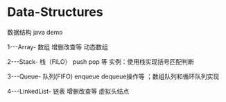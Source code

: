 # Data-Structures
数据结构 java demo


1---Array- 数组 增删改查等 动态数组

2---Stack- 栈（FILO） push pop 等 实例：使用栈实现括号匹配判断

3---Queue- 队列(FIFO) enqueue dequeue操作等 ；数组队列和循环队列实现

4---LinkedList- 链表   增删改查等 虚拟头结点
